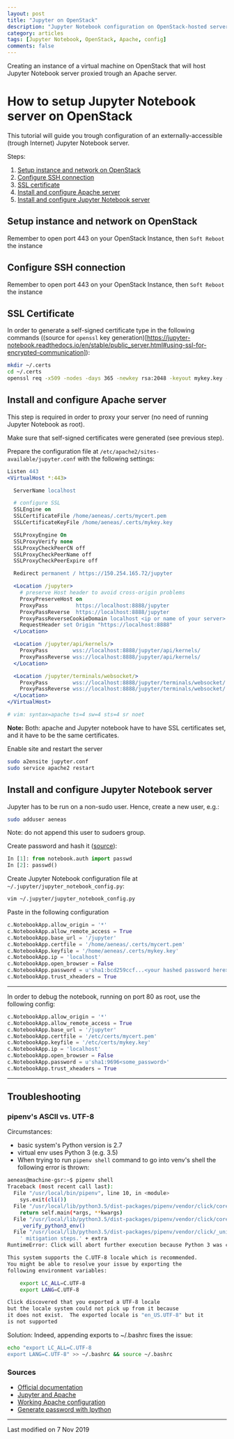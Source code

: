 ```yaml
---
layout: post
title: "Jupyter on OpenStack"
description: "Jupyter Notebook configuration on OpenStack-hosted server"
category: articles
tags: [Jupyter Notebook, OpenStack, Apache, config]
comments: false
---
```


Creating an instance of a virtual machine on OpenStack that will host Jupyter Notebook server proxied trough an Apache server.

# How to setup Jupyter Notebook server on OpenStack

This tutorial will guide you trough configuration of an externally-accessible (trough Internet) Jupyter Notebook server.

Steps:
1. [Setup instance and network on OpenStack](#setup-instance-and-network-on-openstack)
2. [Configure SSH connection](#configure-ssh-connection)
3. [SSL certificate](#ssl-certificate)
4. [Install and configure Apache server](#install-and-configure-apache-server)
5. [Install and configure Jupyter Notebook server](#install-and-configure-jupyter-notebook-server)


## Setup instance and network on OpenStack

Remember to open port 443 on your OpenStack Instance, then `Soft Reboot` the instance


## Configure SSH connection

Remember to open port 443 on your OpenStack Instance, then `Soft Reboot` the instance


## SSL Certificate

In order to generate a self-signed certificate type in the following commands ((source for `openssl` key generation)[https://jupyter-notebook.readthedocs.io/en/stable/public_server.html#using-ssl-for-encrypted-communication]):
```bash
mkdir ~/.certs
cd ~/.certs
openssl req -x509 -nodes -days 365 -newkey rsa:2048 -keyout mykey.key -out mycert.pem
```

## Install and configure Apache server

This step is required in order to proxy your server (no need of running Jupyter Notebook as root).

Make sure that self-signed certificates were generated (see previous step).

Prepare the configuration file at `/etc/apache2/sites-available/jupyter.conf` with the following settings:
```apache
Listen 443
<VirtualHost *:443>

  ServerName localhost

  # configure SSL
  SSLEngine on
  SSLCertificateFile /home/aeneas/.certs/mycert.pem
  SSLCertificateKeyFile /home/aeneas/.certs/mykey.key

  SSLProxyEngine On
  SSLProxyVerify none
  SSLProxyCheckPeerCN off
  SSLProxyCheckPeerName off
  SSLProxyCheckPeerExpire off

  Redirect permanent / https://150.254.165.72/jupyter

  <Location /jupyter>
    # preserve Host header to avoid cross-origin problems
    ProxyPreserveHost on
    ProxyPass         https://localhost:8888/jupyter
    ProxyPassReverse  https://localhost:8888/jupyter
    ProxyPassReverseCookieDomain localhost <ip or name of your server>
    RequestHeader set Origin "https://localhost:8888"
  </Location>

  <Location /jupyter/api/kernels/>
	ProxyPass        wss://localhost:8888/jupyter/api/kernels/
	ProxyPassReverse wss://localhost:8888/jupyter/api/kernels/
  </Location>

  <Location /jupyter/terminals/websocket/>
	ProxyPass        wss://localhost:8888/jupyter/terminals/websocket/
	ProxyPassReverse wss://localhost:8888/jupyter/terminals/websocket/
  </Location>
</VirtualHost>

# vim: syntax=apache ts=4 sw=4 sts=4 sr noet
```

__Note:__ Both: apache and Jupyter notebook have to have SSL certificates set, and it have to be the same certificates.

Enable site and restart the server
```bash
sudo a2ensite jupyter.conf
sudo service apache2 restart
```


## Install and configure Jupyter Notebook server

Jupyter has to be run on a non-sudo user. Hence, create a new user, e.g.:
```bash
sudo adduser aeneas
```
Note: do not append this user to sudoers group.

Create password and hash it ([source](https://jupyter-notebook.readthedocs.io/en/stable/public_server.html#preparing-a-hashed-password)):
```python
In [1]: from notebook.auth import passwd
In [2]: passwd()
```

Create Jupyter Notebook configuration file at `~/.jupyter/jupyter_notebook_config.py`:
```bash
vim ~/.jupyter/jupyter_notebook_config.py
```

Paste in the following configuration
```python
c.NotebookApp.allow_origin = '*'
c.NotebookApp.allow_remote_access = True
c.NotebookApp.base_url = '/jupyter'
c.NotebookApp.certfile = '/home/aeneas/.certs/mycert.pem'
c.NotebookApp.keyfile = '/home/aeneas/.certs/mykey.key'
c.NotebookApp.ip = 'localhost'
c.NotebookApp.open_browser = False
c.NotebookApp.password = u'sha1:bcd259ccf...<your hashed password here>'
c.NotebookApp.trust_xheaders = True
```

***

In order to debug the notebook, running on port 80 as root, use the following config:
```python
c.NotebookApp.allow_origin = '*'
c.NotebookApp.allow_remote_access = True
c.NotebookApp.base_url = '/jupyter'
c.NotebookApp.certfile = '/etc/certs/mycert.pem'
c.NotebookApp.keyfile = '/etc/certs/mykey.key'
c.NotebookApp.ip = 'localhost'
c.NotebookApp.open_browser = False
c.NotebookApp.password = u'sha1:9696<some_password>'
c.NotebookApp.trust_xheaders = True
```

***

## Troubleshooting

### pipenv's ASCII vs. UTF-8

Circumstances:
 * basic system's Python version is 2.7
 * virtual env uses Python 3 (e.g. 3.5)
 * When trying to run `pipenv shell` command to go into venv's shell the following error is thrown:

```bash
aeneas@machine-gsr:~$ pipenv shell
Traceback (most recent call last):
  File "/usr/local/bin/pipenv", line 10, in <module>
    sys.exit(cli())
  File "/usr/local/lib/python3.5/dist-packages/pipenv/vendor/click/core.py", line 764, in __call__
    return self.main(*args, **kwargs)
  File "/usr/local/lib/python3.5/dist-packages/pipenv/vendor/click/core.py", line 696, in main
    _verify_python3_env()
  File "/usr/local/lib/python3.5/dist-packages/pipenv/vendor/click/_unicodefun.py", line 124, in _verify_python3_env
    ' mitigation steps.' + extra
RuntimeError: Click will abort further execution because Python 3 was configured to use ASCII as encoding for the environment. Consult https://click.palletsprojects.com/en/7.x/python3/ for mitigation steps.

This system supports the C.UTF-8 locale which is recommended.
You might be able to resolve your issue by exporting the
following environment variables:

    export LC_ALL=C.UTF-8
    export LANG=C.UTF-8

Click discovered that you exported a UTF-8 locale
but the locale system could not pick up from it because
it does not exist.  The exported locale is "en_US.UTF-8" but it
is not supported
```

Solution:
Indeed, appending exports to ~/.bashrc fixes the issue:
```bash
echo "export LC_ALL=C.UTF-8
export LANG=C.UTF-8" >> ~/.bashrc && source ~/.bashrc
```

### Sources

 * [Official documentation](https://jupyter-notebook.readthedocs.io/en/stable/public_server.html#using-lets-encrypt)
 * [Jupyter and Apache](https://www.linode.com/docs/applications/big-data/install-a-jupyter-notebook-server-on-a-linode-behind-an-apache-reverse-proxy/)
 * [Working Apache configuration](https://stackoverflow.com/a/28819231/8877692)
 * [Generate password with Ipython](https://github.com/paderijk/jupyter-password/blob/master/jupyter-password.py)

***

Last modified on 7 Nov 2019
